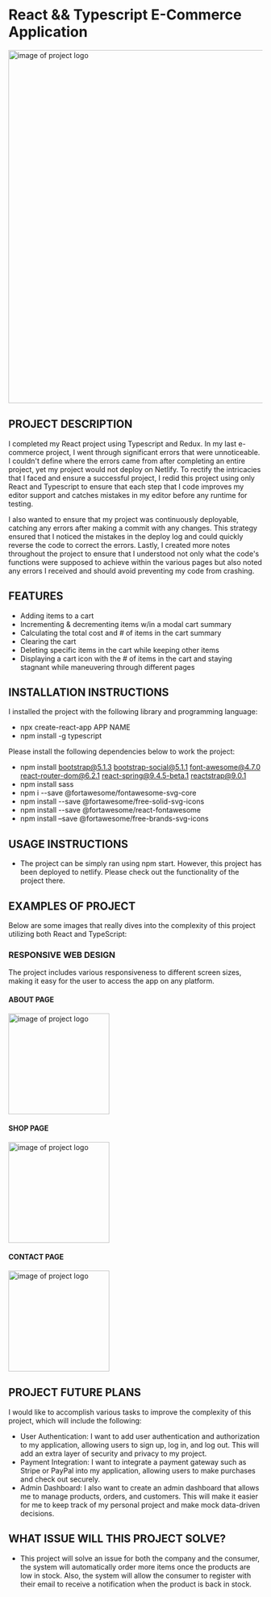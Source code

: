 # React && Typescript E-Commerce Application

<img src='public\img\brandlogo.png' alt='image of project logo' width='700px' />

## PROJECT DESCRIPTION 
I completed my React project using Typescript and Redux. In my last e-commerce project, I went through significant errors that were unnoticeable. I couldn't define where the errors came from after completing an entire project, yet my project would not deploy on Netlify. To rectify the intricacies that I faced and ensure a successful project, I redid this project using only React and Typescript to ensure that each step that I code improves my editor support and catches mistakes in my editor before any runtime for testing.

I also wanted to ensure that my project was continuously deployable, catching any errors after making a commit with any changes. This strategy ensured that I noticed the mistakes in the deploy log and could quickly reverse the code to correct the errors. Lastly, I created more notes throughout the project to ensure that I understood not only what the code's functions were supposed to achieve within the various pages but also noted any errors I received and should avoid preventing my code from crashing.

## FEATURES
- Adding items to a cart 
- Incrementing & decrementing items w/in a modal cart summary
- Calculating the total cost and # of items in the cart summary
- Clearing the cart
- Deleting specific items in the cart while keeping other items 
- Displaying a cart icon with the # of items in the cart and staying stagnant while maneuvering through different pages

## INSTALLATION INSTRUCTIONS
I installed the project with the following library and programming language:
- npx create-react-app APP NAME
- npm install -g typescript

Please install the following dependencies below to work the project:

- npm install bootstrap@5.1.3 bootstrap-social@5.1.1 font-awesome@4.7.0 react-router-dom@6.2.1 react-spring@9.4.5-beta.1 reactstrap@9.0.1
- npm install sass
- npm i --save @fortawesome/fontawesome-svg-core
- npm install --save @fortawesome/free-solid-svg-icons
- npm install --save @fortawesome/react-fontawesome
- npm install –save @fortawesome/free-brands-svg-icons

## USAGE INSTRUCTIONS
- The project can be simply ran using npm start. However, this project has been deployed to netlify. Please check out the functionality of the project there. 

## EXAMPLES OF PROJECT
Below are some images that really dives into the complexity of this project utilizing both React and TypeScript:

### RESPONSIVE WEB DESIGN
The project includes various responsiveness to different screen sizes, making it easy for the user to access the app on any platform. 

#### ABOUT PAGE
<img src='public\img\screencapture-localhost-3000-about-2023-03-08-14_53_05.png' alt='image of project logo' width='200px' />

#### SHOP PAGE
<img src='public\img\screencapture-localhost-3000-shop-2023-03-08-14_55_39.png' alt='image of project logo' width='200px' />

#### CONTACT PAGE
<img src='public\img\screencapture-localhost-3000-shop-2023-03-08-15_09_10.png' alt='image of project logo' width='200px' />

## PROJECT FUTURE PLANS
I would like to accomplish various tasks to improve the complexity of this project, which will include the following:

- User Authentication: I want to add user authentication and authorization to my application, allowing users to sign up, log in, and log out. This will add an extra layer of security and privacy to my project.
- Payment Integration: I want to integrate a payment gateway such as Stripe or PayPal into my application, allowing users to make purchases and check out securely.
- Admin Dashboard: I also want to create an admin dashboard that allows me to manage products, orders, and customers. This will make it easier for me to keep track of my personal project and make mock data-driven decisions.

## WHAT ISSUE WILL THIS PROJECT SOLVE?
- This project will solve an issue for both the company and the consumer, the system will automatically order more items once the products are low in stock. Also, the system will allow the consumer to register with their email to receive a notification when the product is back in stock. 

